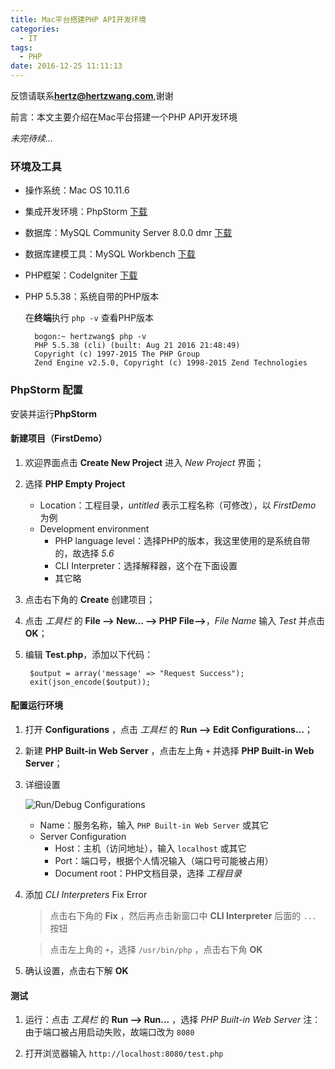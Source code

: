 ```yaml
---
title: Mac平台搭建PHP API开发环境
categories:
  - IT
tags:
  - PHP
date: 2016-12-25 11:11:13
---
```


反馈请联系[**hertz@hertzwang.com**](mailto:hertz@hertzwang.com),谢谢

前言：本文主要介绍在Mac平台搭建一个PHP API开发环境

*未完待续...*

### 环境及工具

* 操作系统：Mac OS 10.11.6
* 集成开发环境：PhpStorm [下载](https://www.jetbrains.com/phpstorm/download/)
* 数据库：MySQL Community Server 8.0.0 dmr [下载](http://dev.mysql.com/downloads/mysql/)
* 数据库建模工具：MySQL Workbench [下载](http://dev.mysql.com/downloads/workbench/)
* PHP框架：CodeIgniter [下载](http://www.codeigniter.com/)
* PHP 5.5.38：系统自带的PHP版本

	在**终端**执行 `php -v` 查看PHP版本
	
		bogon:~ hertzwang$ php -v
		PHP 5.5.38 (cli) (built: Aug 21 2016 21:48:49) 
		Copyright (c) 1997-2015 The PHP Group
		Zend Engine v2.5.0, Copyright (c) 1998-2015 Zend Technologies


<!-- more -->

### PhpStorm 配置

安装并运行**PhpStorm**

#### 新建项目（FirstDemo）

1. 欢迎界面点击 **Create New Project** 进入 *New Project* 界面；

2. 选择 **PHP Empty Project**
	* Location：工程目录，*untitled* 表示工程名称（可修改），以 *FirstDemo* 为例
	* Development environment
		* PHP language level：选择PHP的版本，我这里使用的是系统自带的，故选择 *5.6* 
		* CLI Interpreter：选择解释器，这个在下面设置
		* 其它略

3. 点击右下角的 **Create** 创建项目；

4. 点击 *工具栏* 的 **File --> New... --> PHP File-->**，*File Name* 输入 *Test* 并点击 **OK**；

5. 编辑 **Test.php**，添加以下代码：

		$output = array('message' => "Request Success");
		exit(json_encode($output));

#### 配置运行环境

1. 打开 **Configurations** ，点击 *工具栏* 的 **Run --> Edit Configurations...**；

2. 新建 **PHP Built-in Web Server** ，点击左上角 `+` 并选择 **PHP Built-in Web Server**；

3. 详细设置

	![Run/Debug Configurations](./images/PHPAPIDevForMac-Run/Debug-cfg "Run/Debug Configurations")

	* Name：服务名称，输入 `PHP Built-in Web Server` 或其它
	* Server Configuration
		* Host：主机（访问地址），输入 `localhost` 或其它
		* Port：端口号，根据个人情况输入（端口号可能被占用）
		* Document root：PHP文档目录，选择 *工程目录*

4. 添加 *CLI Interpreters* Fix Error
	
	> 点击右下角的 **Fix** ，然后再点击新窗口中 **CLI Interpreter** 后面的 `...` 按钮
	
	> 点击左上角的 `+`，选择 `/usr/bin/php` ，点击右下角 **OK**
	
5. 确认设置，点击右下解 **OK**

#### 测试

1. 运行：点击 *工具栏* 的 **Run --> Run...** ，选择 *PHP Built-in Web Server*  注：由于端口被占用启动失败，故端口改为 `8080`

2. 打开浏览器输入 `http://localhost:8080/test.php`

